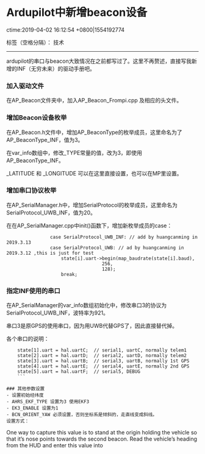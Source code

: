 ﻿# Ardupilot中新增beacon设备
ctime:2019-04-02 16:12:54 +0800|1554192774

标签（空格分隔）： 技术

---

ardupilot的串口与beacon大致情况在之前都写过了。这里不再赘述，直接写我新增的INF（无穷未来）的驱动手册吧。

### 加入驱动文件
在AP_Beacon文件夹中，加入AP_Beacon_Frompi.cpp 及相应的头文件。

### 增加Beacon设备枚举
在AP_Beacon.h文件中，增加AP_BeaconType的枚举成员，这里命名为了AP_BeaconType_INF，值为3。

在var_info数组中，修改_TYPE常量的值，改为3，即使用AP_BeaconType_INF。

_LATITUDE 和 _LONGITUDE 可以在这里直接设置，也可以在MP里设置。


### 增加串口协议枚举
在AP_SerialManager.h中，增加SerialProtocol的枚举成员，这里命名为SerialProtocol_UWB_INF，值为20。

在在AP_SerialManager.cpp中init()函数下，增加新枚举成员的case：
```
				case SerialProtocol_UWB_INF: // add by huangcanming in 2019.3.13
				case SerialProtocol_UWB: // ad by huangcanming in 2019.3.12 ,this is just for test
					state[i].uart->begin(map_baudrate(state[i].baud),
                	               256,
                	               128);
					break;
```
					
### 指定INF使用的串口
在AP_SerialManager的var_info数组初始化中，修改串口3的协议为SerialProtocol_UWB_INF，波特率为921。

串口3是原GPS的使用串口，因为用UWB代替GPS了，因此直接替代掉。

各个串口的说明：
```
    state[1].uart = hal.uartC;  // serial1, uartC, normally telem1
    state[2].uart = hal.uartD;  // serial2, uartD, normally telem2
    state[3].uart = hal.uartB;  // serial3, uartB, normally 1st GPS
    state[4].uart = hal.uartE;  // serial4, uartE, normally 2nd GPS
    state[5].uart = hal.uartF;  // serial5, DEBUG
    ```
    
### 其他参数设置
- 设置初始经纬度
- AHRS_EKF_TYPE 设置为3 使用EKF3
- EK3_ENABLE 设置为1
- BCN_ORIENT_YAW 必须设置，否则坐标系是倾斜的，走直线变成斜线。
设置方式：
```
One way to capture this value is to stand at the origin holding the vehicle so that it’s nose points towards the second beacon. Read the vehicle’s heading from the HUD and enter this value into
```


					




